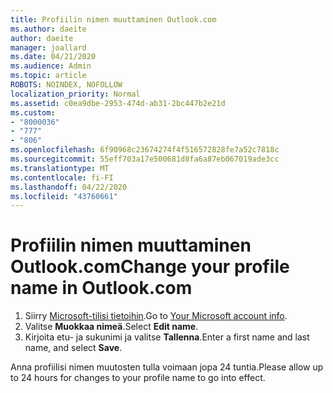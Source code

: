 ```yaml
---
title: Profiilin nimen muuttaminen Outlook.com
ms.author: daeite
author: daeite
manager: joallard
ms.date: 04/21/2020
ms.audience: Admin
ms.topic: article
ROBOTS: NOINDEX, NOFOLLOW
localization_priority: Normal
ms.assetid: c0ea9dbe-2953-474d-ab31-2bc447b2e21d
ms.custom:
- "8000036"
- "777"
- "806"
ms.openlocfilehash: 6f90968c23674274f4f516572828fe7a52c7818c
ms.sourcegitcommit: 55eff703a17e500681d8fa6a87eb067019ade3cc
ms.translationtype: MT
ms.contentlocale: fi-FI
ms.lasthandoff: 04/22/2020
ms.locfileid: "43760661"
---
```

# <a name="change-your-profile-name-in-outlookcom"></a><span data-ttu-id="09ba1-102">Profiilin nimen muuttaminen Outlook.com</span><span class="sxs-lookup"><span data-stu-id="09ba1-102">Change your profile name in Outlook.com</span></span>

1. <span data-ttu-id="09ba1-103">Siirry [Microsoft-tilisi tietoihin](https://go.microsoft.com/fwlink/p/?linkid=860841).</span><span class="sxs-lookup"><span data-stu-id="09ba1-103">Go to [Your Microsoft account info](https://go.microsoft.com/fwlink/p/?linkid=860841).</span></span>
2. <span data-ttu-id="09ba1-104">Valitse **Muokkaa nimeä**.</span><span class="sxs-lookup"><span data-stu-id="09ba1-104">Select **Edit name**.</span></span>
3. <span data-ttu-id="09ba1-105">Kirjoita etu- ja sukunimi ja valitse **Tallenna**.</span><span class="sxs-lookup"><span data-stu-id="09ba1-105">Enter a first name and last name, and select **Save**.</span></span>

<span data-ttu-id="09ba1-106">Anna profiilisi nimen muutosten tulla voimaan jopa 24 tuntia.</span><span class="sxs-lookup"><span data-stu-id="09ba1-106">Please allow up to 24 hours for changes to your profile name to go into effect.</span></span>